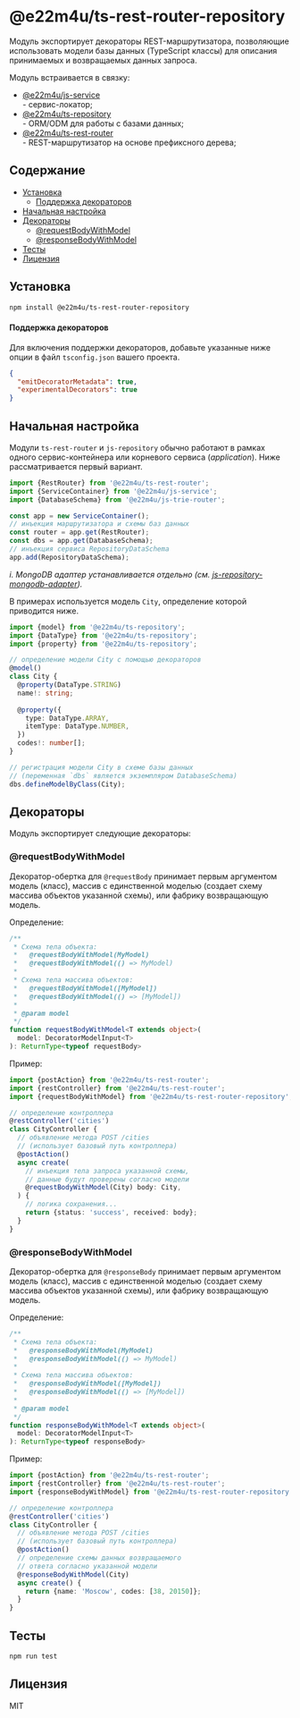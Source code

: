 # @e22m4u/ts-rest-router-repository

Модуль экспортирует декораторы REST-маршрутизатора, позволяющие использовать
модели базы данных (TypeScript классы) для описания принимаемых и возвращаемых
данных запроса.

Модуль встраивается в связку:

- [@e22m4u/js-service](https://www.npmjs.com/package/@e22m4u/js-service)  
  \- сервис-локатор;
- [@e22m4u/ts-repository](https://www.npmjs.com/package/@e22m4u/ts-repository)  
  \- ORM/ODM для работы с базами данных;
- [@e22m4u/ts-rest-router](https://www.npmjs.com/package/@e22m4u/ts-rest-router)  
  \- REST-маршрутизатор на основе префиксного дерева;

## Содержание

- [Установка](#установка)
  - [Поддержка декораторов](#поддержка-декораторов)
- [Начальная настройка](#начальная-настройка)
- [Декораторы](#декораторы)
  - [@requestBodyWithModel](#requestbodywithmodel)
  - [@responseBodyWithModel](#responsebodywithmodel)
- [Тесты](#тесты)
- [Лицензия](#лицензия)

## Установка

```bash
npm install @e22m4u/ts-rest-router-repository
```

#### Поддержка декораторов

Для включения поддержки декораторов, добавьте указанные
ниже опции в файл `tsconfig.json` вашего проекта.

```json
{
  "emitDecoratorMetadata": true,
  "experimentalDecorators": true
}
```

## Начальная настройка

Модули `ts-rest-router` и `js-repository` обычно работают в рамках одного
сервис-контейнера или корневого сервиса (*application*). Ниже рассматривается
первый вариант.

```js
import {RestRouter} from '@e22m4u/ts-rest-router';
import {ServiceContainer} from '@e22m4u/js-service';
import {DatabaseSchema} from '@e22m4u/js-trie-router';

const app = new ServiceContainer();
// инъекция маршрутизатора и схемы баз данных
const router = app.get(RestRouter);
const dbs = app.get(DatabaseSchema);
// инъекция сервиса RepositoryDataSchema
app.add(RepositoryDataSchema);
```

*i. MongoDB адаптер устанавливается отдельно (см. [js-repository-mongodb-adapter](https://www.npmjs.com/package/@e22m4u/js-repository-mongodb-adapter)).*

В примерах используется модель `City`, определение которой приводится ниже.

```ts
import {model} from '@e22m4u/ts-repository';
import {DataType} from '@e22m4u/ts-repository';
import {property} from '@e22m4u/ts-repository';

// определение модели City с помощью декораторов
@model()
class City {
  @property(DataType.STRING)
  name!: string;
  
  @property({
    type: DataType.ARRAY,
    itemType: DataType.NUMBER,
  })
  codes!: number[];
}

// регистрация модели City в схеме базы данных
// (переменная `dbs` является экземпляром DatabaseSchema)
dbs.defineModelByClass(City);
```

## Декораторы

Модуль экспортирует следующие декораторы:

### @requestBodyWithModel

Декоратор-обертка для `@requestBody` принимает первым аргументом модель (класс),
массив с единственной моделью (создает схему массива объектов указанной схемы),
или фабрику возвращающую модель.

Определение:

```ts
/**
 * Схема тела объекта:
 *   @requestBodyWithModel(MyModel)
 *   @requestBodyWithModel(() => MyModel)
 *
 * Схема тела массива объектов:
 *   @requestBodyWithModel([MyModel])
 *   @requestBodyWithModel(() => [MyModel])
 *
 * @param model
 */
function requestBodyWithModel<T extends object>(
  model: DecoratorModelInput<T>
): ReturnType<typeof requestBody>
```

Пример:

```ts
import {postAction} from '@e22m4u/ts-rest-router';
import {restController} from '@e22m4u/ts-rest-router';
import {requestBodyWithModel} from '@e22m4u/ts-rest-router-repository';

// определение контроллера
@restController('cities')
class CityController {
  // объявление метода POST /cities
  // (использует базовый путь контроллера)
  @postAction()
  async create(
    // инъекция тела запроса указанной схемы,
    // данные будут проверены согласно модели
    @requestBodyWithModel(City) body: City,
  ) {
    // логика сохранения...
    return {status: 'success', received: body};
  }
}
```

### @responseBodyWithModel

Декоратор-обертка для `@responseBody` принимает первым аргументом модель (класс),
массив с единственной моделью (создает схему массива объектов указанной схемы),
или фабрику возвращающую модель.

Определение:

```ts
/**
 * Схема тела объекта:
 *   @responseBodyWithModel(MyModel)
 *   @responseBodyWithModel(() => MyModel)
 *
 * Схема тела массива объектов:
 *   @responseBodyWithModel([MyModel])
 *   @responseBodyWithModel(() => [MyModel])
 *
 * @param model
 */
function responseBodyWithModel<T extends object>(
  model: DecoratorModelInput<T>
): ReturnType<typeof responseBody>
```

Пример:

```ts
import {postAction} from '@e22m4u/ts-rest-router';
import {restController} from '@e22m4u/ts-rest-router';
import {responseBodyWithModel} from '@e22m4u/ts-rest-router-repository';

// определение контроллера
@restController('cities')
class CityController {
  // объявление метода POST /cities
  // (использует базовый путь контроллера)
  @postAction()
  // определение схемы данных возвращаемого
  // ответа согласно указанной модели
  @responseBodyWithModel(City)
  async create() {
    return {name: 'Moscow', codes: [38, 20150]};
  }
}

```

## Тесты

```bash
npm run test
```

## Лицензия

MIT
